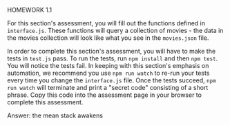 
HOMEWORK 1.1

For this section's assessment, you will fill out the functions defined in
`interface.js`. These functions will query a collection of movies - the
data in the movies collection will look like what you see in the `movies.json`
file.

In order to complete this section's assessment, you will have to make the tests
in `test.js` pass. To run the tests, run `npm install` and then `npm test`.
You will notice the tests fail. In keeping with this section's emphasis on
automation, we recommend you use `npm run watch` to re-run your tests every
time you change the `interface.js` file. Once the tests succeed, `npm run watch`
will terminate and print a "secret code" consisting of a short phrase.
Copy this code into the assessment page in your browser to complete this
assessment.

Answer: the mean stack awakens
